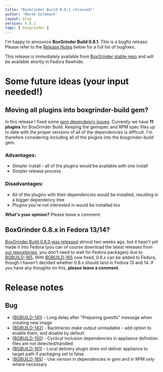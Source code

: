 ```yaml
---
title: "BoxGrinder Build 0.8.1 released!"
author: 'Marek Goldmann'
layout: blog
version: 0.8.1
tags: [ boxgrinder ]
---
```


I'm happy to announce **BoxGrinder Build 0.8.1**. This is a bugfix release. Please refer to the
[Release Notes][release_notes] below for a full list of bugfixes.

This release is immediately available from [BoxGrinder stable repo][repos] and will be 
available shortly in Fedora Rawhide.

# Some future ideas (your input needed!)

## Moving all plugins into boxgrinder-build gem?

In this release I fixed some [gem dependency issues][BGBUILD-165]. Currently we have **11 plugins** 
for BoxGrinder Build. Keeping the gemspec and RPM spec files up to date with the proper versions of all 
of the dependencies is difficult. I'm therefore considering including all of the plugins into the 
*boxgrinder-build* gem.

### Advantages:

* Simpler install - all of the plugins would be available with one install
* Simpler release process

### Disadvantages:

* All of the plugins with their dependencies would be installed, resulting in a bigger dependency tree
* Plugins you're not interested in would be installed too

**What's your opinion?** Please leave a comment.

## BoxGrinder 0.8.x in Fedora 13/14?

[BoxGrinder Build 0.8.0 was released][0.8.0] almost two weeks ago, but it hasn't yet made it into Fedora (you can of course
download the latest releases from [our repositories][repos], you don't need to wait for Fedora packages) due to [BGBUILD-165].
With [BGBUILD-165] now fixed, 0.8.x can be added to Fedora, though I haven't decided whether 0.8.x should land in Fedora 13 and 14.
If you have any thoughts on this, **please leave a comment**.

# Release notes

## Bug

* [[BGBUILD-141]] - Long delay after "Preparing guestfs" message when creating new image
* [[BGBUILD-142](https://issues.jboss.org/browse/BGBUILD-142)] - Backtraces make output unreadable - add option to enable them, and disable by default
* [[BGBUILD-150](https://issues.jboss.org/browse/BGBUILD-150)] - Cyclical inclusion dependencies in appliance definition files are not detected/handled
* [[BGBUILD-161](https://issues.jboss.org/browse/BGBUILD-161)] - Local delivery plugin does not deliver appliance to target path if packaging set to false
* [[BGBUILD-165]] - Use version in dependencies in gem and in RPM only where necessary

[0.8.0]: /blog/2011/02/09/boxgrinder-build-0-8-0-released-finally/
[release_notes]: #Release_notes
[repos]: /tutorials/boxgrinder-rpm-repositories/
[BGBUILD-141]: https://issues.jboss.org/browse/BGBUILD-141
[BGBUILD-165]: https://issues.jboss.org/browse/BGBUILD-165
